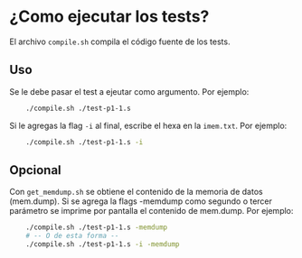 # ¿Como ejecutar los tests?

El archivo `compile.sh` compila el código fuente de los tests.

## Uso

Se le debe pasar el test a ejeutar como argumento. Por ejemplo:

```bash
    ./compile.sh ./test-p1-1.s
```

Si le agregas la flag `-i` al final, escribe el hexa en la `imem.txt`. Por ejemplo:

```bash
    ./compile.sh ./test-p1-1.s -i
```

## Opcional

Con `get_memdump.sh` se obtiene el contenido de la memoria de datos (mem.dump). Si se agrega la flags -memdump como segundo o tercer parámetro se imprime por pantalla el contenido de mem.dump. Por ejemplo:

```bash
    ./compile.sh ./test-p1-1.s -memdump
    # -- O de esta forma --
    ./compile.sh ./test-p1-1.s -i -memdump
```
